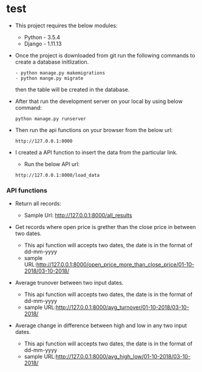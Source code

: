 # test
- This project requires the below modules:
  - Python - 3.5.4
  - Django - 1.11.13
 
- Once the project is downloaded from git run the following commands to create a database initlization.
  ```
  - python manage.py makemigrations
  - python mange.py migrate
  ```
  then the table will be created in the database.
- After that run the development server on your local by using below command:
  ```
  python manage.py runserver
  ```
- Then run the api functions on your browser from the below url:
  ```
  http://127.0.0.1:8000
  ```
- I created a API function to insert the data from the particular link. 
  - Run the below API url:
  ```
  http://127.0.0.1:8000/load_data
  ```
### API functions
- Return all records:
  - Sample Url: http://127.0.0.1:8000/all_results
- Get records where open price is grether than the close price in between two dates.
  - This api function will accepts two dates, the date is in the format of dd-mm-yyyy
  - sample URL:http://127.0.0.1:8000/open_price_more_than_close_price/01-10-2018/03-10-2018/

- Average trunover between two input dates.
  - This api function will accepts two dates, the date is in the format of dd-mm-yyyy
  - sample URL:http://127.0.0.1:8000/avg_turnover/01-10-2018/03-10-2018/

- Average change in difference between high and low in any two input dates.
  - This api function will accepts two dates, the date is in the format of dd-mm-yyyy
  - sample URL:http://127.0.0.1:8000/avg_high_low/01-10-2018/03-10-2018/

